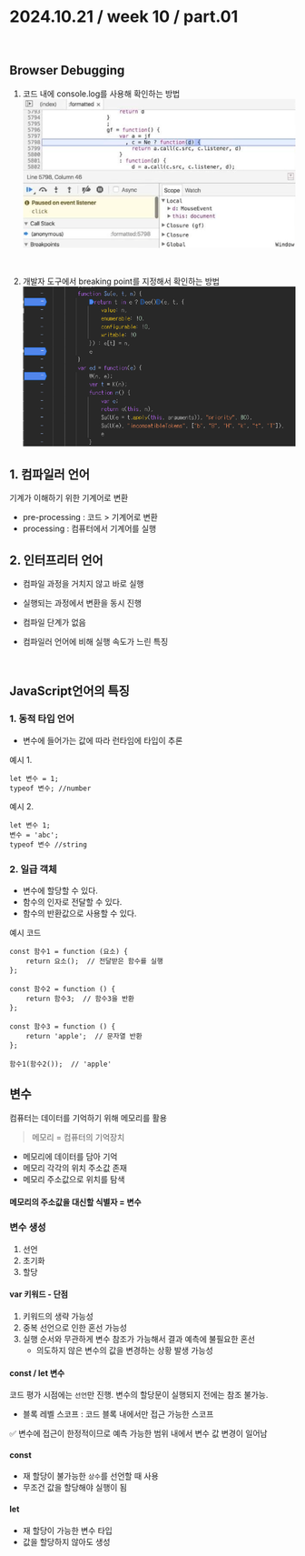 # 2024.10.21 / week 10 / part.01

<br>

## Browser Debugging

1. 코드 내에 console.log를 사용해 확인하는 방법
   ![alt text](image-1.png)

<br>

2. 개발자 도구에서 breaking point를 지정해서 확인하는 방법
   ![alt text](image-2.png)


## 1. 컴파일러 언어

기계가 이해하기 위한 기계어로 변환

-  pre-processing : 코드 > 기계어로 변환
-  processing : 컴퓨터에서 기계어를 실행

## 2. 인터프리터 언어

-  컴파일 과정을 거치지 않고 바로 실행
-  실행되는 과정에서 변환을 동시 진행

-  컴파일 단계가 없음
-  컴파일러 언어에 비해 실행 속도가 느린 특징

<br>


## JavaScript언어의 특징

### 1. 동적 타입 언어

- 변수에 들어가는 값에 따라 런타임에 타입이 추론

예시 1.
```
let 변수 = 1;
typeof 변수; //number
```

예시 2.
```
let 변수 1;
변수 = 'abc';
typeof 변수 //string
```



### 2. 일급 객체

- 변수에 할당할 수 있다.
- 함수의 인자로 전달할 수 있다.
- 함수의 반환값으로 사용할 수 있다.

예시 코드
```
const 함수1 = function (요소) {
    return 요소();  // 전달받은 함수를 실행
};

const 함수2 = function () {
    return 함수3;  // 함수3을 반환
};

const 함수3 = function () {
    return 'apple';  // 문자열 반환
};

함수1(함수2());  // 'apple'
```

## 변수

컴퓨터는 데이터를 기억하기 위해 메모리를 활용

>메모리 = 컴퓨터의 기억장치

- 메모리에 데이터를 담아 기억
- 메모리 각각의 위치 주소값 존재
- 메모리 주소값으로 위치를 탐색

#### 메모리의 주소값을 대신할 식별자 = 변수


### 변수 생성

1. 선언
2. 초기화
3. 할당


#### var 키워드 - 단점
1. 키워드의 생략 가능성
2. 중복 선언으로 인한 혼선 가능성
3. 실행 순서와 무관하게 변수 참조가 가능해서 결과 예측에 불필요한 혼선
    - 의도하지 않은 변수의 값을 변경하는 상황 발생 가능성

#### const / let 변수

코드 평가 시점에는 `선언`만 진행. 변수의 할당문이 실행되지 전에는 참조 불가능.
- 블록 레벨 스코프 : 코드 블록 내에서만 접근 가능한 스코프

✅ 변수에 접근이 한정적이므로 예측 가능한 범위 내에서 변수 값 변경이 일어남

#### const
- 재 할당이 불가능한 `상수`를 선언할 때 사용
- 무조건 값을 할당해야 실행이 됨

#### let
- 재 할당이 가능한 변수 타입
- 값을 할당하지 않아도 생성




